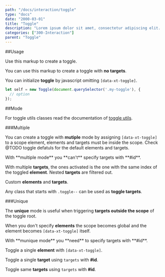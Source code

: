 ```yaml
---
path: "/docs/interaction/toggle"
type: "docs"
date: "2000-03-01"
title: "Toggle"
description: "Lorem ipsum dolor sit amet, consectetur adipiscing elit. Nunc tempus laoreet leo sit amet iaculis."
categories: ["300-Interaction"]
parent: "Toggle"
---
```


##Usage

Use this markup to create a toggle.

<script type="text/plain" class="language-markup">
  <div data-xt-toggle>
    <button type="button">
      <span><!-- content --></span>
    </button>
    <div class="toggle--block">
      <!-- content -->
    </div>
  </div>
</script>

You can use this markup to create a toggle with **no targets**.

<script type="text/plain" class="language-markup">
  <button type="button" data-xt-toggle>
    <span><!-- content --></span>
  </button>
</script>

You can initialize **toggle** by javascript omitting `[data-xt-toggle]`.

```jsx
let self = new Toggle(document.querySelector('.my-toggle'), {
  // option
});
```

##Mode

<div class="alert">
  <div class="alert_content">
    For toggle utils classes read the documentation of <a href="{% link _docs/introduction/utils.html %}#toggle">toggle
    utils</a>.
  </div>
</div>

###Multiple

You can create a toggle with **mutiple** mode by assigning `[data-xt-toggle]` to a scope element, elements and targets must be inside the scope. Check @TODO toggle defatuls for the default elements and targets.

<div class="alert">
  <div class="alert_content">
    With **multiple mode** you **can't** specify targets with **#id**.
  </div>
</div>

With multiple **targets**, the ones activated is the one with the same index of the toggled **element**. Nested **targets** are filtered out.

<demo>
  <demovanilla src="demos/inline/demos/toggle/multiple-index">
  </demovanilla>
</demo>

Custom **elements** and **targets**.

<demo>
  <demovanilla src="demos/inline/demos/toggle/custom-options">
  </demovanilla>
</demo>

Any class that starts with `.toggle--` can be used as **toggle targets**.

###Unique

The **unique** mode is useful when triggering **targets outside the scope** of the toggle root.

When you don't specify **elements** the scope becomes global and the element becomes `[data-xt-toggle]` itself.

<div class="alert">
  <div class="alert_content">
    With **munique mode** you **need** to specify targets with **#id**.
  </div>
</div>

Toggle a single **element** with `[data-xt-toggle]`.

<demo>
  <demovanilla src="demos/inline/demos/toggle/unique-self">
  </demovanilla>
</demo>

Toggle a single **target** using `targets` with **#id**.

<demo>
  <demovanilla src="demos/inline/demos/toggle/unique-single">
  </demovanilla>
</demo>

Toggle same **targets** using `targets` with **#id**.

<demo>
  <demovanilla src="demos/inline/demos/toggle/unique-same">
  </demovanilla>
</demo>
